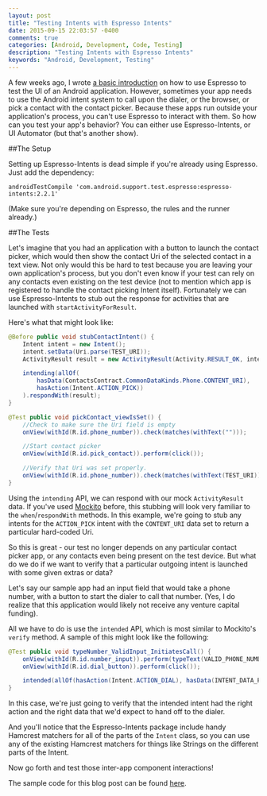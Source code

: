 ```yaml
---
layout: post
title: "Testing Intents with Espresso Intents"
date: 2015-09-15 22:03:57 -0400
comments: true
categories: [Android, Development, Code, Testing]
description: "Testing Intents with Espresso Intents"
keywords: "Android, Development, Testing"
---
```


A few weeks ago, I wrote [a basic introduction](http://michaelevans.org/blog/2015/08/03/using-espresso-for-easy-ui-testing/) on how to use Espresso to test the UI of an Android application. However, sometimes your app needs to use the Android intent system to call upon the dialer, or the browser, or pick a contact with the contact picker. Because these apps run outside your application's process, you can't use Espresso to interact with them. So how can you test your app's behavior? You can either use Espresso-Intents, or UI Automator (but that's another show).

<!-- more -->

##The Setup

Setting up Espresso-Intents is dead simple if you're already using Espresso. Just add the dependency:

```
androidTestCompile 'com.android.support.test.espresso:espresso-intents:2.2.1'
```

(Make sure you're depending on Espresso, the rules and the runner already.)

##The Tests

Let's imagine that you had an application with a button to launch the contact picker, which would then show the contact Uri of the selected contact in a text view. Not only would this be hard to test because you are leaving your own application's process, but you don't even know if your test can rely on any contacts even existing on the test device (not to mention which app is registered to handle the contact picking Intent itself). Fortunately we can use Espresso-Intents to stub out the response for activities that are launched with `startActivityForResult`. 

Here's what that might look like:

```java
@Before public void stubContactIntent() {
    Intent intent = new Intent();
    intent.setData(Uri.parse(TEST_URI));
    ActivityResult result = new ActivityResult(Activity.RESULT_OK, intent);

    intending(allOf(
        hasData(ContactsContract.CommonDataKinds.Phone.CONTENT_URI),
        hasAction(Intent.ACTION_PICK))
    ).respondWith(result);
}

@Test public void pickContact_viewIsSet() {
	//Check to make sure the Uri field is empty
	onView(withId(R.id.phone_number)).check(matches(withText("")));

	//Start contact picker
	onView(withId(R.id.pick_contact)).perform(click());

	//Verify that Uri was set properly.
	onView(withId(R.id.phone_number)).check(matches(withText(TEST_URI)));
}
```

Using the `intending` API, we can respond with our mock `ActivityResult` data. If you've used [Mockito](http://mockito.org/) before, this stubbing will look very familiar to the `when`/`respondWith` methods. In this example, we're going to stub any intents for the `ACTION_PICK` intent with the `CONTENT_URI` data set to return a particular hard-coded Uri.

So this is great - our test no longer depends on any particular contact picker app, or any contacts even being present on the test device. But what do we do if we want to verify that a particular outgoing intent is launched with some given extras or data?

Let's say our sample app had an input field that would take a phone number, with a button to start the dialer to call that number. (Yes, I do realize that this application would likely not receive any venture capital funding).

All we have to do is use the `intended` API, which is most similar to Mockito's `verify` method. A sample of this might look like the following: 

```java
@Test public void typeNumber_ValidInput_InitiatesCall() {
    onView(withId(R.id.number_input)).perform(typeText(VALID_PHONE_NUMBER), closeSoftKeyboard());
    onView(withId(R.id.dial_button)).perform(click());

    intended(allOf(hasAction(Intent.ACTION_DIAL), hasData(INTENT_DATA_PHONE_NUMBER)));
}
```

In this case, we're just going to verify that the intended intent had the right action and the right data that we'd expect to hand off to the dialer.

And you'll notice that the Espresso-Intents package include handy  Hamcrest matchers for all of the parts of the `Intent` class, so you can use any of the existing Hamcrest matchers for things like Strings on the different parts of the Intent. 

Now go forth and test those inter-app component interactions!

The sample code for this blog post can be found [here](https://github.com/MichaelEvans/Espresso-Samples/tree/master/espresso-intents-sample).
